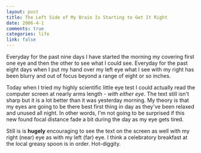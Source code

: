 ```yaml
--- 
layout: post
title: The Left Side of My Brain Is Starting to Get It Right
date: 2006-4-1
comments: true
categories: life
link: false
---
```

Everyday for the past nine days I have started the morning my covering first one eye and then the other to see what I could see. Everyday for the past eight days when I put my hand over my left eye what I see with my right has been blurry and out of focus beyond a range of eight or so inches.

Today when I tried my highly scientific little eye test I could actually read the computer screen at nearly arms length - <em>with either eye</em>. The text still isn't sharp but it is a lot better than it was yesterday morning. My theory is that my eyes are going to be there best first thing in day as they've been relaxed and unused all night. In other words, I'm not going to be surprised if this new found focal distance fade a bit during the day as my eye gets tired.

Still is is <strong>hugely</strong> encouraging to see the text on the screen as well with my right (near) eye as with my left (far) eye. I think a celebratory breakfast at the local greasy spoon is in order. Hot-diggity.
